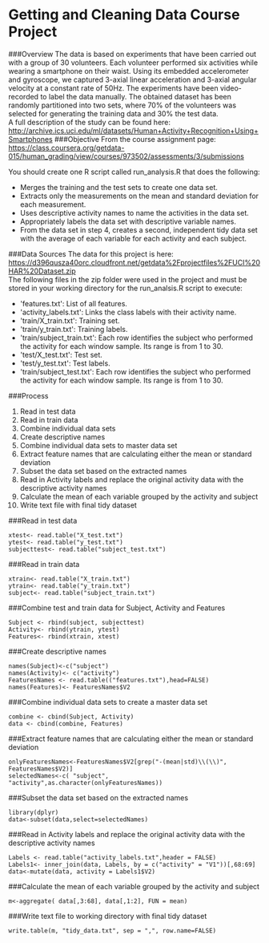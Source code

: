 # Getting and Cleaning Data Course Project

###Overview
The data is based on experiments that have been carried out with a group of 30 volunteers. Each volunteer performed six activities while wearing a smartphone on their waist. Using its embedded accelerometer and gyroscope, we captured 3-axial linear acceleration and 3-axial angular velocity at a constant rate of 50Hz. The experiments have been video-recorded to label the data manually. The obtained dataset has been randomly partitioned into two sets, where 70% of the volunteers was selected for generating the training data and 30% the test data.  
A full description of the study can be found here:
<http://archive.ics.uci.edu/ml/datasets/Human+Activity+Recognition+Using+Smartphones>
###Objective
From the course assignment page:  
<https://class.coursera.org/getdata-015/human_grading/view/courses/973502/assessments/3/submissions>

You should create one R script called run_analysis.R that does the following:  
* Merges the training and the test sets to create one data set.
* Extracts only the measurements on the mean and standard deviation for each measurement. 
* Uses descriptive activity names to name the activities in the data set.
* Appropriately labels the data set with descriptive variable names. 
* From the data set in step 4, creates a second, independent tidy data set with the average of each variable for each activity and each subject.

###Data Sources 
The data for this project is here:  
<https://d396qusza40orc.cloudfront.net/getdata%2Fprojectfiles%2FUCI%20HAR%20Dataset.zip>  
The following files in the zip folder were used in the project and must be stored in your working directory for the run_analsis.R script to execute:  
* 'features.txt': List of all features.
* 'activity_labels.txt': Links the class labels with their activity name.
* 'train/X_train.txt': Training set.
* 'train/y_train.txt': Training labels.
* 'train/subject_train.txt': Each row identifies the subject who performed the activity for each window sample. Its range is from 1 to 30.
* 'test/X_test.txt': Test set.
* 'test/y_test.txt': Test labels.
* 'train/subject_test.txt': Each row identifies the subject who performed the activity for each window sample. Its range is from 1 to 30.





###Process
1. Read in test data
2. Read in train data
3. Combine individual data sets
4. Create descriptive names
5. Combine individual data sets to master data set
6. Extract feature names that are calculating either the mean or standard deviation
7. Subset the data set based on the extracted names
8. Read in Activity labels and replace the original activity data with the descriptive activity names
9. Calculate the mean of each variable grouped by the activity and subject
10. Write text file with final tidy dataset


###Read in test data
```
xtest<- read.table("X_test.txt")
ytest<- read.table("y_test.txt")
subjecttest<- read.table("subject_test.txt")
```
###Read in train data
```
xtrain<- read.table("X_train.txt")
ytrain<- read.table("y_train.txt")
subject<- read.table("subject_train.txt")
```
###Combine test and train data for Subject, Activity and Features
```
Subject <- rbind(subject, subjecttest)
Activity<- rbind(ytrain, ytest)
Features<- rbind(xtrain, xtest)
```
###Create descriptive names
```
names(Subject)<-c("subject")
names(Activity)<- c("activity")
FeaturesNames <- read.table(("features.txt"),head=FALSE)
names(Features)<- FeaturesNames$V2
```
###Combine individual data sets to create a master data set
```
combine <- cbind(Subject, Activity)
data <- cbind(combine, Features)
```
###Extract feature names that are calculating either the mean or standard deviation
```
onlyFeaturesNames<-FeaturesNames$V2[grep("-(mean|std)\\(\\)", FeaturesNames$V2)]
selectedNames<-c( "subject", "activity",as.character(onlyFeaturesNames))
```
###Subset the data set based on the extracted names
```
library(dplyr)
data<-subset(data,select=selectedNames)
```
###Read in Activity labels and replace the original activity data with the descriptive activity names
```
Labels <- read.table("activity_labels.txt",header = FALSE)
Labels1<- inner_join(data, Labels, by = c("activity" = "V1"))[,68:69]
data<-mutate(data, activity = Labels1$V2)
```
###Calculate the mean of each variable grouped by the activity and subject
```
m<-aggregate( data[,3:68], data[,1:2], FUN = mean)
```
###Write text file to working directory with final tidy dataset
```
write.table(m, "tidy_data.txt", sep = ",", row.name=FALSE)
```
